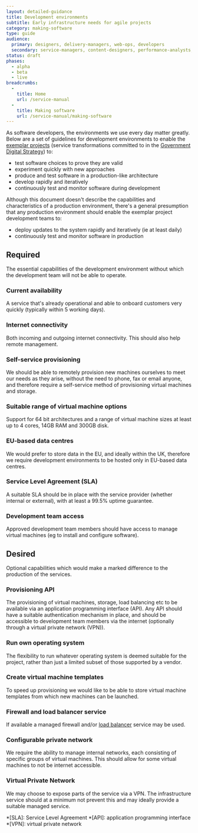 ```yaml
---
layout: detailed-guidance
title: Development environments
subtitle: Early infrastructure needs for agile projects
category: making-software
type: guide
audience:
  primary: designers, delivery-managers, web-ops, developers
  secondary: service-managers, content-designers, performance-analysts, tech-archs
status: draft
phases:
  - alpha
  - beta
  - live
breadcrumbs:
  -
    title: Home
    url: /service-manual
  -
    title: Making software
    url: /service-manual/making-software
---
```


As software developers, the environments we use every day matter greatly. Below are a set of guidelines for development environments to enable the [exemplar projects][] (service transformations committed to in the [Government Digital Strategy](/government/publications/government-digital-strategy)) to:

* test software choices to prove they are valid
* experiment quickly with new approaches
* produce and test software in a production-like architecture
* develop rapidly and iteratively
* continuously test and monitor software during development

Although this document doesn't describe the capabilities and characteristics of a production environment, there's a general presumption that any production environment should enable the exemplar project development teams to:

* deploy updates to the system rapidly and iteratively (ie at least daily)
* continuously test and monitor software in production

[exemplar projects]: https://www.gov.uk/transformation

## Required

The essential capabilities of the development environment without which the development team will not be able to operate.

### Current availability

A service that's already operational and able to onboard customers very quickly (typically within 5 working days).

### Internet connectivity

Both incoming and outgoing internet connectivity. This should also help remote management.

### Self-service provisioning

We should be able to remotely provision new machines ourselves to meet our needs as they arise, without the need to phone, fax or email anyone, and therefore require a self-service method of provisioning virtual machines and storage.

### Suitable range of virtual machine options

Support for 64 bit architectures and a range of virtual machine sizes at least up to 4 cores, 14GB RAM and 300GB disk.

### EU-based data centres

We would prefer to store data in the EU, and ideally within the UK, therefore we require development environments to be hosted only in EU-based data centres.

### Service Level Agreement (SLA)

A suitable SLA should be in place with the service provider (whether internal or external), with at least a 99.5% uptime guarantee.

### Development team access

Approved development team members should have access to manage virtual machines (eg to install and configure software).

## Desired

Optional capabilities which would make a marked difference to the production of the services.

### Provisioning API

The provisioning of virtual machines, storage, load balancing etc to be available via an application programming interface (API). Any API should have a suitable authentication mechanism in place, and should be accessible to development team members via the internet (optionally through a virtual private network (VPN)).

### Run own operating system

The flexibility to run whatever operating system is deemed suitable for the project, rather than just a limited subset of those supported by a vendor.

### Create virtual machine templates

To speed up provisioning we would like to be able to store virtual machine templates from which new machines can be launched.

### Firewall and load balancer service

If available a managed firewall and/or [load balancer](https://en.wikipedia.org/wiki/Load_balancing_(computing)) service may be used.

### Configurable private network

We require the ability to manage internal networks, each consisting of specific groups of virtual machines. This should allow for some virtual machines to not be internet accessible.

### Virtual Private Network

We may choose to expose parts of the service via a VPN. The infrastructure service should at a minimum not prevent this and may ideally provide a suitable managed service.

*[SLA]: Service Level Agreement
*[API]: application programming interface
*[VPN]: virtual private network
